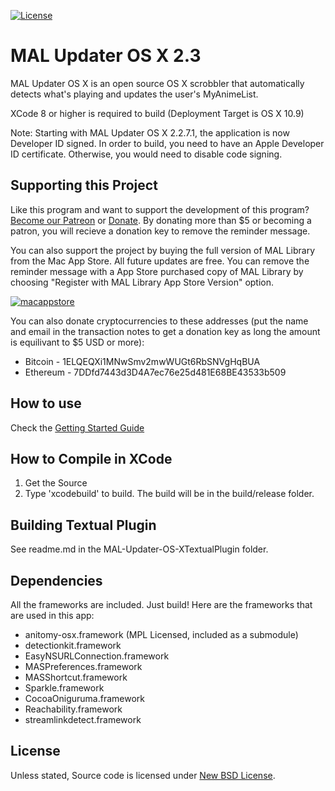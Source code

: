  [![License](https://img.shields.io/badge/license-BSD-green.svg)](http://opensource.org/licenses/BSD-3-Clause)

# MAL Updater OS X 2.3
MAL Updater OS X is an open source OS X scrobbler that automatically detects what's playing and updates the user's MyAnimeList.

XCode 8 or higher is required to build (Deployment Target is OS X 10.9)

Note: Starting with MAL Updater OS X 2.2.7.1, the application is now Developer ID signed. In order to build, you need to have an Apple Developer ID certificate. Otherwise, you would need to disable code signing.

## Supporting this Project

Like this program and want to support the development of this program? [Become our Patreon](http://www.patreon.com/ateliershiori) or [Donate](https://malupdaterosx.ateliershiori.moe/donate/). By donating more than $5 or becoming a patron, you will recieve a donation key to remove the reminder message.

You can also support the project by buying the full version of MAL Library from the Mac App Store. All future updates are free. You can remove the reminder message with a App Store purchased copy of MAL Library by choosing "Register with MAL Library App Store Version" option.


[![macappstore](https://malupdaterosx.ateliershiori.moe/assets/downloadmacappstore.png)](https://itunes.apple.com/us/app/mal-library/id1226620085?ls=1&mt=12)


You can also donate cryptocurrencies to these addresses (put the name and email in the transaction notes to get a donation key as long the amount is equilivant to $5 USD or more):
* Bitcoin - 1ELQEQXi1MNwSmv2mwWUGt6RbSNVgHqBUA
* Ethereum - 7DDfd7443d3D4A7ec76e25d481E68BE43533b509

## How to use
Check the [Getting Started Guide](https://github.com/chikorita157/malupdaterosx-cocoa/wiki/Getting-Started)

## How to Compile in XCode
1. Get the Source
2. Type 'xcodebuild' to build. The build will be in the build/release folder.

## Building Textual Plugin

See readme.md in the MAL-Updater-OS-XTextualPlugin folder.

## Dependencies
All the frameworks are included. Just build! Here are the frameworks that are used in this app:

* anitomy-osx.framework (MPL Licensed, included as a submodule)
* detectionkit.framework
* EasyNSURLConnection.framework
* MASPreferences.framework
* MASShortcut.framework
* Sparkle.framework
* CocoaOniguruma.framework
* Reachability.framework
* streamlinkdetect.framework

## License
Unless stated, Source code is licensed under [New BSD License](https://github.com/Atelier-Shiori/malupdaterosx-cocoa/blob/master/License.md).
